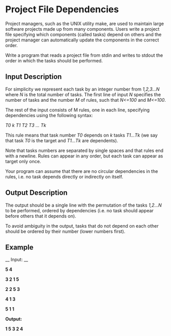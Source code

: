 # Project File Dependencies

Project managers, such as the UNIX utility make, are used to maintain large software projects made up from many components. Users write a project file specifying which components (called tasks) depend on others and the project manager can automatically update the components in the correct order.

Write a program that reads a project file from stdin and writes to stdout the order in which the tasks should be performed.

## Input Description

For simplicity we represent each task by an integer number from _1,2,3...N_ where _N_ is the total number of tasks. The first line of input _N_ specifies the number of tasks and the number _M_ of rules, such that _N<=100_ and _M<=100_.

The rest of the input consists of M rules, one in each line, specifying dependencies using the following syntax:

_T0 k T1 T2 T3 ... Tk_

This rule means that task number _T0_ depends on _k_ tasks _T1...Tk_ (we say that task _T0_ is the target and _T1...Tk_ are dependents).

Note that tasks numbers are separated by single spaces and that rules end with a newline. Rules can appear in any order, but each task can appear as target only once.

Your program can assume that there are no circular dependencies in the rules, i.e. no task depends directly or indirectly on itself.

## Output Description

The output should be a single line with the permutation of the tasks _1,2...N_ to be performed, ordered by dependencies (i.e. no task should appear before others that it depends on).

To avoid ambiguity in the output, tasks that do not depend on each other should be ordered by their number (lower numbers first).

## Example

__ Input: __

__5 4__

__3 2 1 5__

__2 2 5 3__

__4 1 3__

__5 1 1__

__Output:__

__1 5 3 2 4__